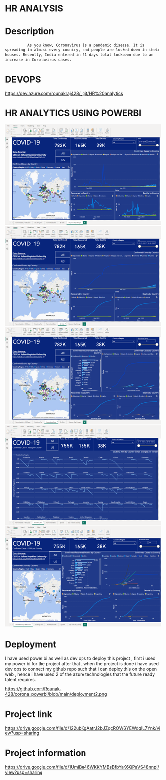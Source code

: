 # HR ANALYSIS

# Description
              As you know, Coronavirus is a pandemic disease. It is spreading in almost every country, and people are locked down in their houses. Recently, India entered in 21 days total lockdown due to an increase in Coronavirus cases.


# DEVOPS 


https://dev.azure.com/rounakraj428/_git/HR%20analytics

 # HR ANALYTICS USING POWERBI
 
![coronavirus5](https://github.com/Rounak-428/corona_powerbi/blob/main/coronavirus5.png)
![coronavirus4](https://github.com/Rounak-428/corona_powerbi/blob/main/coronavirus4.png)
![coronavirus3](https://github.com/Rounak-428/corona_powerbi/blob/main/coronavirus3.png)
![coronavirus2](https://github.com/Rounak-428/corona_powerbi/blob/main/coronavirus2.png)
![coronavirus1](https://github.com/Rounak-428/corona_powerbi/blob/main/coronavirus1.png)

# Deployment 


I have used power bi as well as dev ops to deploy this project , first i used my power bi for the project after that , when the project is done i have used dev ops to connect my github repo such that i can deploy this on the open web , hence i have used 2 of the azure technologies that the future ready talent requires.


https://github.com/Rounak-428/corona_powerbi/blob/main/deployment2.png

# Project link
https://drive.google.com/file/d/122ubKgAatrJ2bJZqcROWGYEWdqIL7Ynk/view?usp=sharing

# Project information
https://drive.google.com/file/d/1UmiBu46WKKYMBsBfbYaK6QPaVS48nnpi/view?usp=sharing
